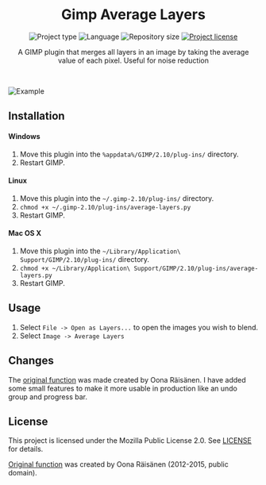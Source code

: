 <!-- Project Header -->
<div align="center">
  <h1 class="projectName">Gimp Average Layers</h1>

  <p class="projectBadges">
    <img src="https://img.shields.io/badge/type-GIMP_Plugin-2196f3.svg" alt="Project type" title="Project type"/>
    <img src="https://img.shields.io/github/languages/top/jerboa88/gimp-average-layers.svg" alt="Language" title="Language"/>
    <img src="https://img.shields.io/github/repo-size/jerboa88/gimp-average-layers.svg" alt="Repository size" title="Repository size"/>
    <a href="LICENSE">
      <img src="https://img.shields.io/github/license/jerboa88/gimp-average-layers.svg" alt="Project license" title="Project license"/>
    </a>
  </p>

  <p class="projectDesc" data-exposition="A plugin for the image editor GIMP that merges all layers in an image by taking the average value of each pixel. Forked from an existing plugin, my version adds useful features like undo support and a progress bar. This project was a great introduction to Gimp-Python and the PDB (procedural database) API.">
    A GIMP plugin that merges all layers in an image by taking the average value of each pixel. Useful for noise reduction
  </p>

  <br/>
</div>


![Example](/example.png?raw=true "Example")


## Installation

#### Windows
1. Move this plugin into the `%appdata%/GIMP/2.10/plug-ins/` directory.
2. Restart GIMP.


#### Linux
1. Move this plugin into the `~/.gimp-2.10/plug-ins/` directory.
2. `chmod +x ~/.gimp-2.10/plug-ins/average-layers.py`
3. Restart GIMP.


#### Mac OS X
1. Move this plugin into the `~/Library/Application\ Support/GIMP/2.10/plug-ins/` directory.
2. `chmod +x ~/Library/Application\ Support/GIMP/2.10/plug-ins/average-layers.py`
3. Restart GIMP.


## Usage
1. Select `File -> Open as Layers...` to open the images you wish to blend.
2. Select `Image -> Average Layers`


## Changes
The [original function][1] was made created by Oona Räisänen. I have added some small features to make it more usable in production like an undo group and progress bar.


## License
This project is licensed under the Mozilla Public License 2.0. See [LICENSE](LICENSE) for details.

[Original function][1] was created by Oona Räisänen (2012-2015, public domain).


[1]: https://github.com/windytan/gimp-average-layers
